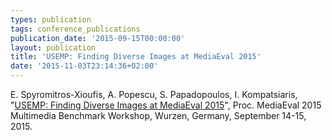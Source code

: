 ```yaml
---
types: publication
tags: conference_publications
publication_date: '2015-09-15T00:00:00'
layout: publication
title: 'USEMP: Finding Diverse Images at MediaEval 2015'
date: '2015-11-03T23:14:36+02:00'
---
```

E. Spyromitros-Xioufis, A. Popescu, S. Papadopoulos, I. Kompatsiaris, "<a href="http://ceur-ws.org/Vol-1436/Paper13.pdf">USEMP: Finding Diverse Images at MediaEval 2015</a>", Proc. MediaEval 2015 Multimedia Benchmark Workshop, Wurzen, Germany, September 14-15, 2015.
